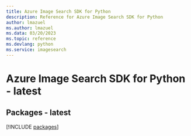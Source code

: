 ```yaml
---
title: Azure Image Search SDK for Python
description: Reference for Azure Image Search SDK for Python
author: lmazuel
ms.author: lmazuel
ms.data: 03/20/2023
ms.topic: reference
ms.devlang: python
ms.service: imagesearch
---
```

# Azure Image Search SDK for Python - latest
## Packages - latest
[!INCLUDE [packages](image-search-index.md)]
